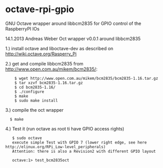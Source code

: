 octave-rpi-gpio
===============

GNU Octave wrapper around libbcm2835 for GPIO control of the RaspberryPI IOs

14.1.2013 Andreas Weber
Oct wrapper v0.0.1 around libbcm2835

1.) install octave and liboctave-dev as described on
    http://wiki.octave.org/Rasperry_Pi

2.) get and compile libbcm2835 from http://www.open.com.au/mikem/bcm2835/:

```
    $ wget http://www.open.com.au/mikem/bcm2835/bcm2835-1.16.tar.gz
    $ tar xzvf bcm2835-1.16.tar.gz
    $ cd bcm2835-1.16/
    $ ./configure
    $ make
    $ sudo make install
```

3.) compile the oct wrapper
```
  $ make
```  
4.) Test it (run octave as root ti have GPIO access rights)
```
   $ sudo octave
   execute simple Test with GPIO 7 (lower right edge, see here http://elinux.org/RPi_Low-level_peripherals)
   Attention: there is also a Revision2 with different GPIO layout

   octave:1> test_bcm2835oct
```